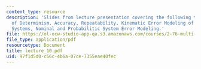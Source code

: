 ```yaml
---
content_type: resource
description: 'Slides from lecture presentation covering the following topics: Principles
  of Determinism, Accuracy, Repeatability, Kinematic Error Modeling of Rigid-flexible
  Systems, Nominal and Probabilitic System Error Modeling.'
file: https://ol-ocw-studio-app-qa.s3.amazonaws.com/courses/2-76-multi-scale-system-design-fall-2004/97f1d5d0c56c4b6a07ce7355eae40fec_lecture_10.pdf
file_type: application/pdf
resourcetype: Document
title: lecture_10.pdf
uid: 97f1d5d0-c56c-4b6a-07ce-7355eae40fec
---
```

